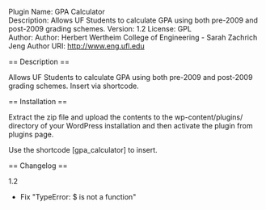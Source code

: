 Plugin Name: GPA Calculator  
Description: Allows UF Students to calculate GPA using both pre-2009 and post-2009 grading schemes.
Version: 1.2 
License: GPL  
Author: Author: Herbert Wertheim College of Engineering - Sarah Zachrich Jeng
Author URI: http://www.eng.ufl.edu  


== Description ==

Allows UF Students to calculate GPA using both pre-2009 and post-2009 grading schemes. Insert via shortcode.

== Installation ==

Extract the zip file and upload the contents to the wp-content/plugins/ directory of your WordPress installation and then activate the plugin from plugins page. 

Use the shortcode [gpa_calculator] to insert.

== Changelog ==

1.2
* Fix "TypeError: $ is not a function"